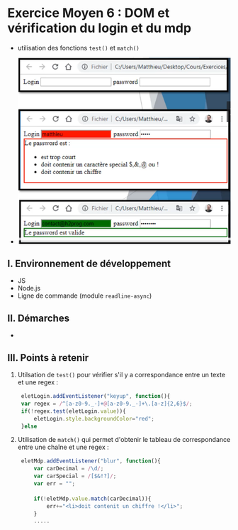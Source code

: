 # Exercice Moyen 6 : DOM et vérification du login et du mdp

- utilisation des fonctions `test()` et `match()` 
  
- ![capture exo6](ex6.png)

## I. Environnement de développement

* JS
* Node.js
* Ligne de commande (module `readline-async`)

## II. Démarches
- 


## III. Points à retenir

1. Utilsation de `test()` pour vérifier s'il y a correspondance entre un texte et une regex :
   
   ```js
    eletLogin.addEventListener("keyup", function(){
    var regex = /^[a-z0-9._-]+@[a-z0-9._-]+\.[a-z]{2,6}$/;
    if(!regex.test(eletLogin.value)){
        eletLogin.style.backgroundColor="red";
    }else
   ```
2. Utilisation de `match()` qui permet d'obtenir le tableau de correspondance entre une chaîne et une regex :
   ```js
    eletMdp.addEventListener("blur", function(){
        var carDecimal = /\d/;
        var carSpecial = /[$&!?]/;
        var err = "";
        
        if(!eletMdp.value.match(carDecimal)){
            err+="<li>doit contenit un chiffre !</li>";
        }
        .....
   ```